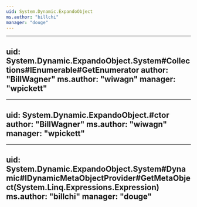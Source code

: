 ```yaml
---
uid: System.Dynamic.ExpandoObject
ms.author: "billchi"
manager: "douge"
---
```


---
uid: System.Dynamic.ExpandoObject.System#Collections#IEnumerable#GetEnumerator
author: "BillWagner"
ms.author: "wiwagn"
manager: "wpickett"
---

---
uid: System.Dynamic.ExpandoObject.#ctor
author: "BillWagner"
ms.author: "wiwagn"
manager: "wpickett"
---

---
uid: System.Dynamic.ExpandoObject.System#Dynamic#IDynamicMetaObjectProvider#GetMetaObject(System.Linq.Expressions.Expression)
ms.author: "billchi"
manager: "douge"
---

